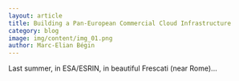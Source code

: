 ```yaml
---
layout: article
title: Building a Pan-European Commercial Cloud Infrastructure
category: blog
image: img/content/img_01.png
author: Marc-Elian Bégin
---
```


Last summer, in ESA/ESRIN, in beautiful Frescati (near Rome)...